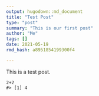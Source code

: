```yaml
---
output: hugodown::md_document
title: "Test Post"
type: "post"
summary: "This is our first post"
author: "Me"
tags: []
date: 2021-05-19
rmd_hash: a8951854199300f4

---
```


This is a test post.

<div class="highlight">

<pre class='chroma'><code class='language-r' data-lang='r'><span class='m'>2</span><span class='o'>+</span><span class='m'>2</span>
<span class='c'>#&gt; [1] 4</span></code></pre>

</div>

